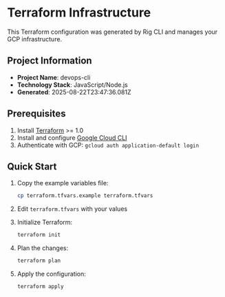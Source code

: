 # Terraform Infrastructure

This Terraform configuration was generated by Rig CLI and manages your GCP infrastructure.

## Project Information

- **Project Name**: devops-cli
- **Technology Stack**: JavaScript/Node.js
- **Generated**: 2025-08-22T23:47:36.081Z

## Prerequisites

1. Install [Terraform](https://www.terraform.io/downloads.html) >= 1.0
2. Install and configure [Google Cloud CLI](https://cloud.google.com/sdk/docs/install)
3. Authenticate with GCP: `gcloud auth application-default login`

## Quick Start

1. Copy the example variables file:
   ```bash
   cp terraform.tfvars.example terraform.tfvars
   ```

2. Edit `terraform.tfvars` with your values

3. Initialize Terraform:
   ```bash
   terraform init
   ```

4. Plan the changes:
   ```bash
   terraform plan
   ```

5. Apply the configuration:
   ```bash
   terraform apply
   ```

## Modules

This configuration uses the following modules:

- **storage**: Manages 2 storage


## State Management

This configuration uses Google Cloud Storage for remote state management. Make sure to:

1. Create a GCS bucket for Terraform state
2. Update the bucket name in `main.tf`
3. Enable versioning on the bucket


## Import Existing Resources

If you have existing resources, import them with these commands:

```bash
terraform import module.storage.google_storage_bucket.buckets[0] aibrandedbooth.appspot.com :
terraform import module.storage.google_storage_bucket.buckets[1] staging.aibrandedbooth.appspot.com :
```


## Generated by Rig CLI

This infrastructure configuration was automatically generated by Rig CLI.
- Run `rig generate terraform` to regenerate
- Run `rig security --scan` to check for security issues
- Run `rig cost --analyze` to analyze costs
